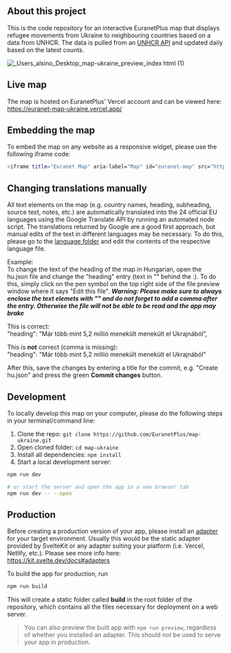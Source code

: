 ## About this project

This is the code repository for an interactive EuranetPlus map that displays refugee movements from Ukraine to neighbouring countries based on a data from UNHCR. The data is pulled from an [UNHCR API](https://data2.unhcr.org/en/situations/ukraine) and updated daily based on the latest counts.

![_Users_alsino_Desktop_map-ukraine_preview_index html (1)](https://user-images.githubusercontent.com/104374044/165337413-67e72e8a-68b0-401a-9bf3-c5cfa3d69eb1.png)


## Live map

The map is hosted on EuranetPlus' Vercel account and can be viewed here: https://euranet-map-ukraine.vercel.app/

## Embedding the map

To embed the map on any website as a responsive widget, please use the following iframe code:

```bash
<iframe title="Euranet Map" aria-label="Map" id="euranet-map" src="https://euranet-map-ukraine.vercel.app/" scrolling="no"frameborder="0" style="width: 0; min-width: 100% !important; border: none;" height="624"></iframe><script type="text/javascript">window.addEventListener("message", e => { if ("https://euranet-map-ukraine.vercel.app" !== e.origin) return; let t = e.data; if (t.height) { document.getElementById("euranet-map").height = t.height + "px" } }, !1)</script>
```

## Changing translations manually

All text elements on the map (e.g. country names, heading, subheading, source text, notes, etc.) are automatically translated into the 24 official EU languages using the Google Translate API by running an automated node script. The translations returned by Google are a good first approach, but manual edits of the text in different languages may be necessary. To do this, please go to the [language folder](https://github.com/EuranetPlus/map-ukraine/tree/main/static/languages) and edit the contents of the respective language file.  

Example:  
To change the text of the heading of the map in Hungarian, open the hu.json file and change the "heading" entry (text in "" behind the :). To do this, simply click on the pen symbol on the top right side of the file preview window where it says "Edit this file". ***Warning: Please make sure to always enclose the text elemets with "" and do not forget to add a comma after the entry. Otherwise the file will not be able to be read and the app may brake***

This is correct:  
"heading": "Már több mint 5,2 millió menekült menekült el Ukrajnából",

This is **not** correct (comma is missing):  
"heading": "Már több mint 5,2 millió menekült menekült el Ukrajnából"

After this, save the changes by entering a title for the commit, e.g. "Create hu.json" and press the green __Commit changes__ button.



## Development

To locally develop this map on your computer, please do the following steps in your terminal/command line:

1. Clone the repo: ``git clone https://github.com/EuranetPlus/map-ukraine.git``
2. Open cloned folder: ``cd map-ukraine``
3. Install all dependencies: ``npm install``
4. Start a local development server:  

```bash
npm run dev

# or start the server and open the app in a new browser tab
npm run dev -- --open
```

## Production

Before creating a production version of your app, please install an [adapter](https://kit.svelte.dev/docs#adapters) for your target environment. Usually this would be the static adapter provided by SvelteKit or any adapter suiting your platform (i.e. Vercel, Netlify, etc.). Please see more info here: https://kit.svelte.dev/docs#adapters

To build the app for production, run

```bash
npm run build
```

This will create a static folder called __build__ in the root folder of the repository, which contains all the files necessary for deployment on a web server.

> You can also preview the built app with `npm run preview`, regardless of whether you installed an adapter. This should _not_ be used to serve your app in production.
